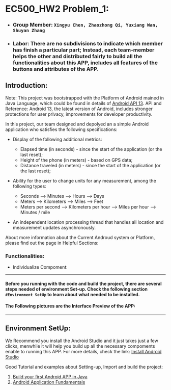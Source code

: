 # EC500_HW2 Problem_1: 

- ### **Group Member:** `Xingyu Chen, Zhaozhong Qi, Yuxiang Wan, Shuyan Zhang`

- ### **Labor:** There are no subdivisions to indicate which member has finish a particular part; Instead, each team-member helps the other and distributed fairly to build all the functionalities about this APP, includes all features of the buttons and attributes of the APP. 


## Introduction:

Note: This project was bootstrapped with the Platform of Android mained in Java Language, which could be found in details of [Android API 13](https://developer.android.com/about). API and Reference: Android 13, the latest version of Android, includes stronger protections for user privacy, improvements for developer productivity.


In this project, our team designed and depolyed an a simple Android application who satisfies the following specifications:

- Display of the following additional metrics:
  - Elapsed time (in seconds) - since the start of the application (or the last reset);
  - Height of the phone (in meters) - based on GPS data;
  - Distance traveled (in meters) - since the start of the application (or the last reset);
  
- Ability for the user to change units for any measurement, among the following types:
  - Seconds ⟶ Minutes ⟶ Hours ⟶ Days
  - Meters ⟶ Kilometers ⟶ Miles ⟶ Feet
  - Meters per second ⟶ Kilometers per hour ⟶ Miles per hour ⟶ Minutes / mile
  
- An independent location processing thread that handles all location and measurement updates asynchronously.

About more information about the Current Androud system or Platform, please find out the page in Helpful Sections: 


### Functionalities: 

 - Individualize Compoment: 
 

---

#### Before you running with the code and build the project, there are several steps needed of environment Set-up. Check the following section `#Environment SetUp` to learn about what needed to be installed.

#### The Following pictures are the Interface Preview of the APP: 



---

## Environment SetUp: 

We Recommend you install the Android Studio and it just takes just a few clicks, menwhile it will help you build up all the necessary compoments enable to running this APP. For more details, check the link: [Install Android Studio](https://developer.android.com/studio/install)


Good Tutorial and examples about Setting-up, Import and build the project: 

1. [Build your first Android APP in Java](https://developer.android.com/codelabs/build-your-first-android-app?hl=zh-cn#0)
2. [Android Application Fundamentals](https://developer.android.com/guide/components/fundamentals)




